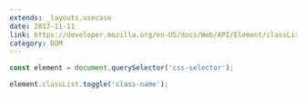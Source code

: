 ```yaml
---
extends: _layouts.usecase
date: 2017-11-11
link: https://developer.mozilla.org/en-US/docs/Web/API/Element/classList
category: DOM
---
```



```javascript
const element = document.querySelector('css-selector');

element.classList.toggle('class-name');
```
